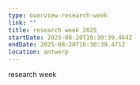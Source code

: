 ```yaml
---
type: overview-research-week
link: ""
title: research week 2025
startDate: 2025-08-20T16:30:39.464Z
endDate: 2025-08-20T16:30:39.471Z
location: antwerp
---
```

research week